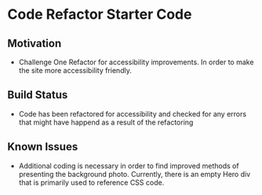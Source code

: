 # Code Refactor Starter Code

## Motivation
* Challenge One Refactor for accessibility improvements. In order to make the site more accessibility friendly.

## Build Status
* Code has been refactored for accessibility and checked for any errors that might have happend as a result of the refactoring

## Known Issues
* Additional coding is necessary in order to find improved methods of presenting the background photo. Currently, there is an empty Hero div that is  primarily used to reference CSS code. 